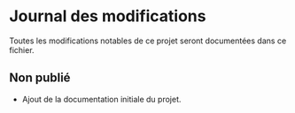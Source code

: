 # Journal des modifications

Toutes les modifications notables de ce projet seront documentées dans ce fichier.

## Non publié

- Ajout de la documentation initiale du projet.
